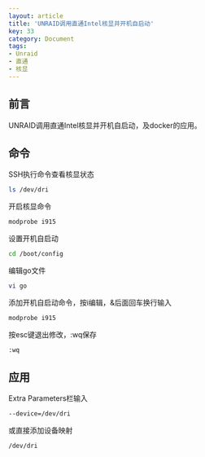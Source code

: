 ```yaml
---
layout: article
title: 'UNRAID调用直通Intel核显并开机自启动'
key: 33
category: Document
tags:
- Unraid
- 直通
- 核显
---
```


## 前言
UNRAID调用直通Intel核显并开机自启动，及docker的应用。
## 命令

SSH执行命令查看核显状态

```bash
ls /dev/dri
```

开启核显命令

```bash
modprobe i915
```

设置开机自启动

```bash
cd /boot/config
```

编辑go文件

```bash
vi go
```

添加开机自启动命令，按i编辑，&后面回车换行输入

```bash
modprobe i915
```

按esc键退出修改，:wq保存

```bash
:wq
```

## 应用

Extra Parameters栏输入

```bash
--device=/dev/dri
```

或直接添加设备映射

```bash
/dev/dri
```


